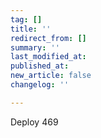 ```yaml
---
tag: []
title: ''
redirect_from: []
summary: ''
last_modified_at: 
published_at: 
new_article: false
changelog: ''

---
```

Deploy 469